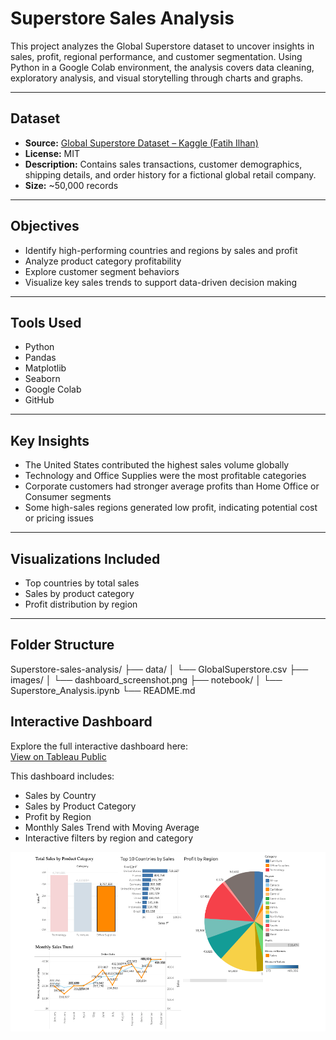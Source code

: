 # Superstore Sales Analysis

This project analyzes the Global Superstore dataset to uncover insights in sales, profit, regional performance, and customer segmentation. Using Python in a Google Colab environment, the analysis covers data cleaning, exploratory analysis, and visual storytelling through charts and graphs.

---

## Dataset

- **Source:** [Global Superstore Dataset – Kaggle (Fatih Ilhan)](https://www.kaggle.com/datasets/fatihilhan/global-superstore-dataset)
- **License:** MIT
- **Description:** Contains sales transactions, customer demographics, shipping details, and order history for a fictional global retail company.
- **Size:** ~50,000 records

---

## Objectives

- Identify high-performing countries and regions by sales and profit
- Analyze product category profitability
- Explore customer segment behaviors
- Visualize key sales trends to support data-driven decision making

---

## Tools Used

- Python
- Pandas
- Matplotlib
- Seaborn
- Google Colab
- GitHub

---

## Key Insights

- The United States contributed the highest sales volume globally
- Technology and Office Supplies were the most profitable categories
- Corporate customers had stronger average profits than Home Office or Consumer segments
- Some high-sales regions generated low profit, indicating potential cost or pricing issues

---

## Visualizations Included

- Top countries by total sales
- Sales by product category
- Profit distribution by region

---

## Folder Structure

Superstore-sales-analysis/
├── data/
│ └── GlobalSuperstore.csv
├── images/
│ └── dashboard_screenshot.png
├── notebook/
│ └── Superstore_Analysis.ipynb
└── README.md

## Interactive Dashboard

Explore the full interactive dashboard here:  
[View on Tableau Public](https://public.tableau.com/app/profile/ryan.scott3358/viz/SuperstoreDashboard_17509118598500/SuperstorePerformanceDashboard)

This dashboard includes:
- Sales by Country  
- Sales by Product Category  
- Profit by Region  
- Monthly Sales Trend with Moving Average  
- Interactive filters by region and category

![Dashboard Preview](images/dashboard_screenshot.png)


